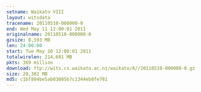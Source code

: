 ```yaml
---
setname: Waikato VIII
layout: witsdata
tracename: 20110510-000000-0
end: Wed May 11 12:00:01 2011
originalname: 20110510-000000-0
gzsize: 8,593 MB
len: 24:00:00
start: Tue May 10 12:00:01 2011
totalwirelen: 214,681 MB
pkts: 369 million
download: ftp://wits.cs.waikato.ac.nz/waikato/8//20110510-000000-0.gz
size: 28,302 MB
md5: c1bf804be5ab03005b7c1344eb0fe781
---
```

